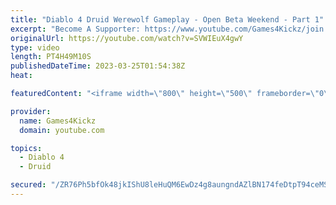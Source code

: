 ```yaml
---
title: "Diablo 4 Druid Werewolf Gameplay - Open Beta Weekend - Part 1"
excerpt: "Become A Supporter: https://www.youtube.com/Games4Kickz/join Lilith has returned to Sanctuary, summoned by a dark ritual ..."
originalUrl: https://youtube.com/watch?v=SVWIEuX4gwY
type: video
length: PT4H49M10S
publishedDateTime: 2023-03-25T01:54:38Z
heat: 

featuredContent: "<iframe width=\"800\" height=\"500\" frameborder=\"0\" src=\"https://www.youtube.com/embed/SVWIEuX4gwY\" allow=\"accelerometer; autoplay; encrypted-media; gyroscope; picture-in-picture\" allowfullscreen></iframe>"

provider:
  name: Games4Kickz
  domain: youtube.com

topics:
  - Diablo 4
  - Druid

secured: "/ZR76Ph5bfOk48jkIShU8leHuQM6EwDz4g8aungndAZlBN174feDtpT94ceMSsXv64Am/087R4euOHCK/U2hREjeeKqXx6O7v9TcliG4jVPTNLpV9afgQsgvSaEdMi2GrwbuIGnWLTgKix2Jv6Igzu1l8ksWjjUOWodppT4pEBb47HVQCnUId2U2p4ZcsH2I+tb+TbdzaMpyFVUpkOLG/hSEhS5PXC5ltIdLCriabs7fnk2aP3nju1rHktfMdgnS6UpNxEU0YlcA0hmvvogJ8KQVGbTpILYEuIGEJ5o8LfF09fC1Z06gvM8Q/bfLqZn66yPVL/KlbN0oAhkm6+sA/oMIK2zsYkE6KO7WdENZBEIZ97JIPY2lY+8xNHPUF7eqn2hUyVbL1viTEXJaKc6cOpux6JiHUbgsme0k42Y7+6w=;J0T5WFW4eqVcJfYz5xXKiQ=="
---
```


